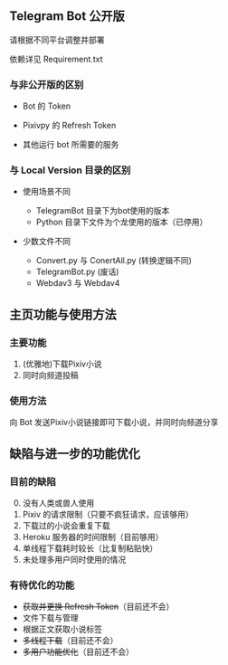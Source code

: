 ## Telegram Bot 公开版

请根据不同平台调整并部署

依赖详见 Requirement.txt

### 与非公开版的区别

- Bot 的 Token

- Pixivpy 的  Refresh Token

- 其他运行 bot 所需要的服务

### 与 Local Version 目录的区别

- 使用场景不同
  - TelegramBot 目录下为bot使用的版本
  - Python 目录下文件为个龙使用的版本（已停用）

- 少数文件不同
  - Convert.py 与 ConertAll.py (转换逻辑不同)
  - TelegramBot.py (废话)
  - Webdav3 与 Webdav4
  
  

## 主页功能与使用方法

###  主要功能

1. (优雅地)下载Pixiv小说
1. 同时向频道投稿

### 使用方法

向 Bot 发送Pixiv小说链接即可下载小说，并同时向频道分享

## 缺陷与进一步的功能优化

### 目前的缺陷
0. 没有人类或兽人使用
1. Pixiv 的请求限制（只要不疯狂请求，应该够用）
1. 下载过的小说会重复下载
1. Heroku 服务器的时间限制（目前够用）
1. 单线程下载耗时较长（比复制粘贴快）
1. 未处理多用户同时使用的情况

### 有待优化的功能

- ~~获取并更换 Refresh Token~~（目前还不会）
- 文件下载与管理
- 根据正文获取小说标签
- ~~多线程下载~~（目前还不会）
- ~~多用户功能优化~~（目前还不会）

